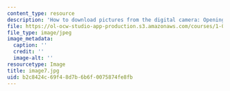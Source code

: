 ```yaml
---
content_type: resource
description: 'How to download pictures from the digital camera: Opening the chooser'
file: https://ol-ocw-studio-app-production.s3.amazonaws.com/courses/1-012-introduction-to-civil-engineering-design-spring-2002/b2c8424c69f48d7b6b6f0075874fe8fb_image7.jpg
file_type: image/jpeg
image_metadata:
  caption: ''
  credit: ''
  image-alt: ''
resourcetype: Image
title: image7.jpg
uid: b2c8424c-69f4-8d7b-6b6f-0075874fe8fb
---
```


